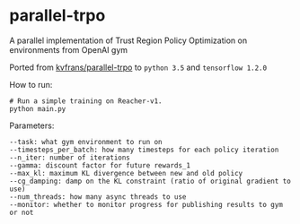 # parallel-trpo

A parallel implementation of Trust Region Policy Optimization on environments from OpenAI gym

Ported from [kvfrans/parallel-trpo](https://github.com/kvfrans/parallel-trpo) to `python 3.5` and `tensorflow 1.2.0`

How to run:
```
# Run a simple training on Reacher-v1.
python main.py

```
Parameters:
```
--task: what gym environment to run on
--timesteps_per_batch: how many timesteps for each policy iteration
--n_iter: number of iterations
--gamma: discount factor for future rewards_1
--max_kl: maximum KL divergence between new and old policy
--cg_damping: damp on the KL constraint (ratio of original gradient to use)
--num_threads: how many async threads to use
--monitor: whether to monitor progress for publishing results to gym or not
```
